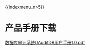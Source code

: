 {{indexmenu_n>5}}

# 产品手册下载

[数据库审计系统UAuditDB用户手册1.0.pdf](http://dn-audit-docs.cn-bj.ufileos.com/%E6%95%B0%E6%8D%AE%E5%BA%93%E5%AE%A1%E8%AE%A1%E7%B3%BB%E7%BB%9FUDAS%E7%94%A8%E6%88%B7%E6%89%8B%E5%86%8C1.0.pdf)
